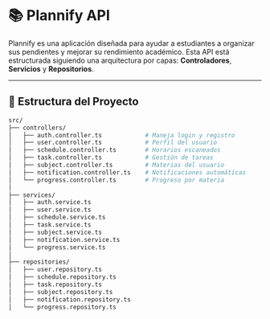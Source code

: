 # 📚 Plannify API

Plannify es una aplicación diseñada para ayudar a estudiantes a organizar sus pendientes y mejorar su rendimiento académico. Esta API está estructurada siguiendo una arquitectura por capas: **Controladores**, **Servicios** y **Repositorios**.

---

## 📁 Estructura del Proyecto

```bash
src/
├── controllers/
│   ├── auth.controller.ts            # Maneja login y registro
│   ├── user.controller.ts            # Perfil del usuario
│   ├── schedule.controller.ts        # Horarios escaneados
│   ├── task.controller.ts            # Gestión de tareas
│   ├── subject.controller.ts         # Materias del usuario
│   ├── notification.controller.ts    # Notificaciones automáticas
│   └── progress.controller.ts        # Progreso por materia
│
├── services/
│   ├── auth.service.ts
│   ├── user.service.ts
│   ├── schedule.service.ts
│   ├── task.service.ts
│   ├── subject.service.ts
│   ├── notification.service.ts
│   └── progress.service.ts
│
├── repositories/
│   ├── user.repository.ts
│   ├── schedule.repository.ts
│   ├── task.repository.ts
│   ├── subject.repository.ts
│   ├── notification.repository.ts
│   └── progress.repository.ts

